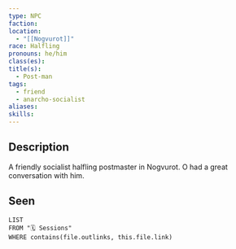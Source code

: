 ```yaml
---
type: NPC
faction: 
location:
  - "[[Nogvurot]]"
race: Halfling
pronouns: he/him
class(es): 
title(s):
  - Post-man
tags:
  - friend
  - anarcho-socialist
aliases: 
skills:
---
```

## Description
A friendly socialist halfling postmaster in Nogvurot. O had a great conversation with him.
## Seen
```dataview
LIST
FROM "🗓️ Sessions"
WHERE contains(file.outlinks, this.file.link)
```
